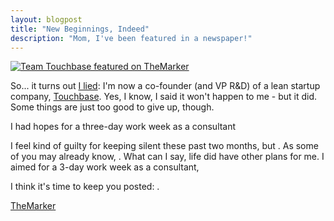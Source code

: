 ```yaml
---
layout: blogpost
title: "New Beginnings, Indeed"
description: "Mom, I've been featured in a newspaper!"
---
```


<a href="http://www.haaretz.com/news/features/lean-start-ups-faster-to-market-fewer-mouths-to-feed.premium-1.475143">
<img src="http://tomerfiliba.com/static/res/2012-11-06-diet.gif" class="blog-post-image" title="Team Touchbase featured on TheMarker"/>
</a>

So... it turns out [I lied](http://tomerfiliba.com/blog/New-Beginnings): I'm now a co-founder
(and VP R&D) of a lean startup company, [Touchbase](http://touchbase.it). Yes, I know, I said
it won't happen to me - but it did. Some things are just too good to give up, though.


 I had hopes for 
a three-day work week as a consultant 



I feel kind of guilty for keeping silent these past two months, but . As some of you may already know,
. What can I say, life did have other plans
for me. I aimed for a 3-day work week as a consultant, 

 I think it's time to keep you posted: .



[TheMarker](http://www.haaretz.com/news/features/lean-start-ups-faster-to-market-fewer-mouths-to-feed.premium-1.475143)




